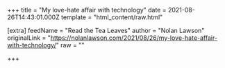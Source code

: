 
+++
title = "My love-hate affair with technology"
date = 2021-08-26T14:43:01.000Z
template = "html_content/raw.html"

[extra]
feedName = "Read the Tea Leaves"
author = "Nolan Lawson"
originalLink = "https://nolanlawson.com/2021/08/26/my-love-hate-affair-with-technology/"
raw = ""

+++

